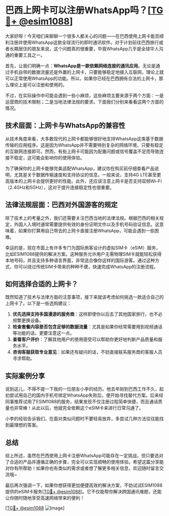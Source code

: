 # 巴西上网卡可以注册WhatsApp吗？[[TG💪+ @esim1088](https://t.me/s/esim1088)]

大家好呀！今天咱们来聊聊一个很多人都关心的问题——在巴西使用上网卡能否顺利注册并使用WhatsApp这款全球流行的即时通讯软件。对于计划前往巴西旅行或者长期居住的朋友来说，这个问题真的很重要，毕竟WhatsApp几乎是全球华人沟通的重要工具之一。

首先，让我们明确一点：**WhatsApp是一款依赖网络连接的通讯应用**。无论是通过手机自带的数据流量还是外置的上网卡，只要能够稳定地接入互联网，理论上就可以正常使用WhatsApp的功能。所以，如果你已经在巴西拥有合法的上网卡，那么理论上是可以注册和使用的。

不过，在实际操作中可能会遇到一些小麻烦，这些麻烦主要来源于两个方面：一是运营商的技术限制；二是当地法律法规的要求。下面我们分别来看看这两个方面的情况。

## 技术层面：上网卡与WhatsApp的兼容性

从技术角度来看，大多数现代的上网卡都能够很好地支持WhatsApp这类基于数据传输的应用程序。这是因为WhatsApp并不需要特别复杂的网络环境，只要有稳定的互联网连接即可。然而，有些上网卡可能因为配置问题或信号覆盖不足而导致连接不稳定，这可能会影响你的使用体验。

为了确保你的上网卡能够完美适配WhatsApp，建议你在购买前仔细查看产品说明，尤其是关于数据传输速度和支持协议的信息。一般来说，支持4G LTE甚至更高版本的上网卡会提供更好的性能。此外，还应该注意上网卡是否支持双频Wi-Fi（2.4GHz和5GHz），这对于提升连接稳定性也很重要。

## 法律法规层面：巴西对外国游客的规定

除了技术上的考量之外，我们还需要关注巴西当地的法律法规。根据巴西的相关规定，外国人入境时通常需要提供有效的身份证明文件以及手机号码验证信息。这意味着，如果你打算用自己带去的上网卡直接注册WhatsApp，可能会遇到一些困难。

幸运的是，现在市面上有许多专门为国际旅客设计的虚拟SIM卡（eSIM）服务，比如ESIM1088提供的解决方案。这种服务允许用户无需物理SIM卡就能轻松获得本地号码，并且支持多种语言界面，非常适合像你这样的国际游客。通过这种方式，你可以绕过传统SIM卡带来的种种不便，快速完成WhatsApp的注册流程。

## 如何选择合适的上网卡？

既然知道了技术与法律方面的注意事项，接下来就该考虑如何挑选一款适合自己的上网卡了。以下是一些选购建议：

1. **优先选择支持多国漫游的服务商**：这样即使你以后去了其他国家旅行，也不必频繁更换设备。
2. **检查套餐内容是否包含足够的数据流量**：尤其是如果你经常需要用到视频通话等功能的话，更要注意这一点。
3. **查看客户评价**：了解其他用户的使用感受可以帮助你更好地判断产品质量和服务水平。
4. **咨询客服获取专业意见**：如果还有疑问的话，不妨直接联系服务商的客服人员寻求帮助。

## 实际案例分享

说到这儿，不得不提一下我的一位朋友小李的经历。他去年刚到巴西工作不久，起初尝试用自己的国内手机号绑定WhatsApp失败后，便开始寻找替代方案。后来经同事推荐试用了ESIM1088的服务，结果发现不仅注册过程简单快捷，而且通话质量也非常棒！从此以后，他就完全依赖这个eSIM卡来进行日常沟通了。

小李的经验告诉我们，在面对类似问题时不要轻易放弃，多尝试几种方法往往能找到最理想的答案。

## 总结

综上所述，虽然在巴西使用上网卡注册WhatsApp可能存在一定挑战，但只要选对了合适的产品并遵循正确的步骤，完全可以实现顺畅的使用体验。希望这篇分享能对你有所帮助！如果你也有类似的需求或者想了解更多相关信息，欢迎随时留言交流哦~

最后再次强调一下，如果你想获得更加便捷高效的解决方案，不妨试试ESIM1088提供的eSIM卡服务[[TG💪+ @esim1088](https://t.me/s/esim1088)]。它不仅能帮你解决跨国通讯难题，还能让你随时随地享受高速网络带来的便利！

[[TG💪+ @esim1088](https://t.me/s/esim1088) ![Image](https://i.postimg.cc/4NQfJmqS/Snipaste-2025-05-13-00-14-12.png)]
